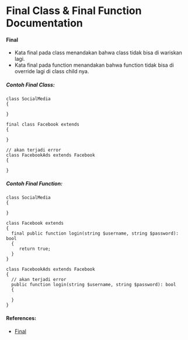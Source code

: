 # Final Class & Final Function Documentation

#### Final
- Kata final pada class menandakan bahwa class tidak bisa di wariskan lagi.
- Kata final pada function menandakan bahwa function tidak bisa di override lagi di class child nya.


##### Contoh Final Class:
```
class SocialMedia 
{
  
}

final class Facebook extends
{

}

// akan terjadi error
class FacebookAds extends Facebook 
{

}
```

##### Contoh Final Function:
```
class SocialMedia 
{
  
}

class Facebook extends
{
  final public function login(string $username, string $password): bool
  {
     return true;
  }
}

class FacebookAds extends Facebook 
{
  // akan terjadi error
  public function login(string $username, string $password): bool
  {
    
  }
}
```

#### References:
- [Final](https://www.php.net/manual/en/language.oop5.final.php)